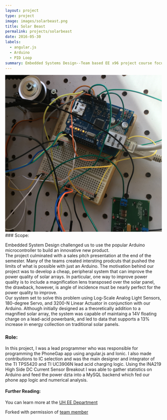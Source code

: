 ```yaml
---
layout: project
type: project
image: images/solarbeast.png
title: Solar Beast
permalink: projects/solarbeast
date: 2016-05-30
labels:
  - angular.js
  - Arduino
  - PID Loop
summary: Embedded Systems Design--Team based EE x96 project course focused on using Arduino.
---
```

<div class="ui large rounded images">
  <img class="ui image" src="../images/solarbeast.png">
</div>
### Scope:

Embedded System Design challenged us to use the popular Arduino microcontroller to build an innovative new product.  
The project culminated with a sales pitch presentation at the end of the semester.  Many of the teams created intersting
 prodcuts that pushed the limits of what is possible with just an Arduino. 
 The motivation behind our project was to develop a cheap, peripheral system that can improve the power quality of 
 solar arrays.  In particular, one way to improve power quality is to include a magnification lens transposed over the 
 solar panel, the drawback, however, is angle of incidence must be nearly perfect for the power quality to improve.  
 Our system set to solve this problem using Log-Scale Analog Light Sensors, 180-degree Servo, and 3200-N Linear 
 Actuator in conjunction with our Arduino.  Although initially designed as a theoretically addition to a magnified 
 solar array, the system was capable of maintaing a 14V floating charge on a lead-acid powerbank, and led to data that 
 supports a 13% increase in energy collection on traditional solar panels.

### Role:

In this project, I was a lead programmer who was responsible for programming the PhoneGap app using angular.js and Ionic. 
I also made contributions to IC selection and was the main designer and integrator of the TI TPS5420 and 
TI UC3906N lead acid charging logic.  Using the INA219 High Side DC Current Sensor Breakout I was able to gather statistics on Arduino and feed 
the power dzta into a MySQL backend which fed our phone app logic and numerical analysis.

#### Further Reading:

You can learn more at the [UH EE Department](http://ee.hawaii.edu)
   
Forked with permission of [team member](https://github.com/icarus0/unjammy.github.io/blob/master/projects/solarbeast.md0.)